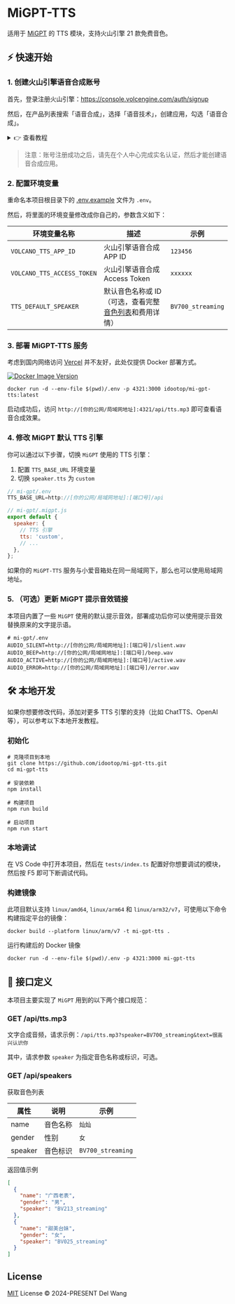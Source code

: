 # MiGPT-TTS

适用于 [MiGPT](https://github.com/idootop/mi-gpt) 的 TTS 模块，支持火山引擎 21 款免费音色。

## ⚡️ 快速开始

### 1. 创建火山引擎语音合成账号

首先，登录注册火山引擎：https://console.volcengine.com/auth/signup

然后，在产品列表搜索「语音合成」，选择「语音技术」，创建应用，勾选「语音合成」。

<details>
<summary>👉 查看教程</summary>

![](https://raw.githubusercontent.com/idootop/mi-gpt-tts/main/screenshots/1.search.jpg)

![](https://raw.githubusercontent.com/idootop/mi-gpt-tts/main/screenshots/2.create.jpg)

![](https://raw.githubusercontent.com/idootop/mi-gpt-tts/main/screenshots/3.token.jpg)

</details>

> 注意：账号注册成功之后，请先在个人中心完成实名认证，然后才能创建语音合成应用。

### 2. 配置环境变量

重命名本项目根目录下的 [.env.example](https://github.com/idootop/mi-gpt-tts/blob/main/.env.example) 文件为 `.env`。

然后，将里面的环境变量修改成你自己的，参数含义如下：

| 环境变量名称               | 描述                                                                                                | 示例              |
| -------------------------- | --------------------------------------------------------------------------------------------------- | ----------------- |
| `VOLCANO_TTS_APP_ID`       | 火山引擎语音合成 APP ID                                                                             | `123456`          |
| `VOLCANO_TTS_ACCESS_TOKEN` | 火山引擎语音合成 Access Token                                                                       | `xxxxxx`          |
| `TTS_DEFAULT_SPEAKER`      | 默认音色名称或 ID（可选，查看完整[音色列表](https://www.volcengine.com/docs/6561/97465)和费用详情） | `BV700_streaming` |

### 3. 部署 MiGPT-TTS 服务

考虑到国内网络访问 [Vercel](https://vercel.com) 并不友好，此处仅提供 Docker 部署方式。

[![Docker Image Version](https://img.shields.io/docker/v/idootop/mi-gpt-tts?color=%23086DCD&label=docker%20image)](https://hub.docker.com/r/idootop/mi-gpt-tts)

```shell
docker run -d --env-file $(pwd)/.env -p 4321:3000 idootop/mi-gpt-tts:latest
```

启动成功后，访问 `http://[你的公网/局域网地址]:4321/api/tts.mp3` 即可查看语音合成效果。

### 4. 修改 MiGPT 默认 TTS 引擎

你可以通过以下步骤，切换 `MiGPT` 使用的 TTS 引擎：

1. 配置 `TTS_BASE_URL` 环境变量
2. 切换 `speaker.tts` 为 `custom`

```js
// mi-gpt/.env
TTS_BASE_URL=http://[你的公网/局域网地址]:[端口号]/api

// mi-gpt/.migpt.js
export default {
  speaker: {
    // TTS 引擎
    tts: 'custom',
    // ...
  },
};
```

如果你的 `MiGPT-TTS` 服务与小爱音箱处在同一局域网下，那么也可以使用局域网地址。

### 5. （可选）更新 MiGPT 提示音效链接

本项目内置了一些 `MiGPT` 使用的默认提示音效，部署成功后你可以使用提示音效替换原来的文字提示语。

```shell
# mi-gpt/.env
AUDIO_SILENT=http://[你的公网/局域网地址]:[端口号]/slient.wav
AUDIO_BEEP=http://[你的公网/局域网地址]:[端口号]/beep.wav
AUDIO_ACTIVE=http://[你的公网/局域网地址]:[端口号]/active.wav
AUDIO_ERROR=http://[你的公网/局域网地址]:[端口号]/error.wav
```

## 🛠️ 本地开发

如果你想要修改代码，添加对更多 TTS 引擎的支持（比如 ChatTTS、OpenAI 等），可以参考以下本地开发教程。

### 初始化

```shell
# 克隆项目到本地
git clone https://github.com/idootop/mi-gpt-tts.git
cd mi-gpt-tts

# 安装依赖
npm install

# 构建项目
npm run build

# 启动项目
npm run start
```

### 本地调试

在 VS Code 中打开本项目，然后在 `tests/index.ts` 配置好你想要调试的模块，然后按 F5 即可下断调试代码。

### 构建镜像

此项目默认支持 `linux/amd64`, `linux/arm64` 和 `linux/arm32/v7`，可使用以下命令构建指定平台的镜像：

```shell
docker build --platform linux/arm/v7 -t mi-gpt-tts .
```

运行构建后的 Docker 镜像

```shell
docker run -d --env-file $(pwd)/.env -p 4321:3000 mi-gpt-tts
```

## 🔗 接口定义

本项目主要实现了 `MiGPT` 用到的以下两个接口规范：

### GET /api/tts.mp3

文字合成音频，请求示例：`/api/tts.mp3?speaker=BV700_streaming&text=很高兴认识你`

其中，请求参数 `speaker` 为指定音色名称或标识，可选。

### GET /api/speakers

获取音色列表

| 属性    | 说明     | 示例              |
| ------- | -------- | ----------------- |
| name    | 音色名称 | `灿灿`            |
| gender  | 性别     | `女`              |
| speaker | 音色标识 | `BV700_streaming` |

返回值示例

```json
[
  {
    "name": "广西老表",
    "gender": "男",
    "speaker": "BV213_streaming"
  },
  {
    "name": "甜美台妹",
    "gender": "女",
    "speaker": "BV025_streaming"
  }
]
```

## License

[MIT](https://github.com/idootop/mi-gpt/blob/main/LICENSE) License © 2024-PRESENT Del Wang

